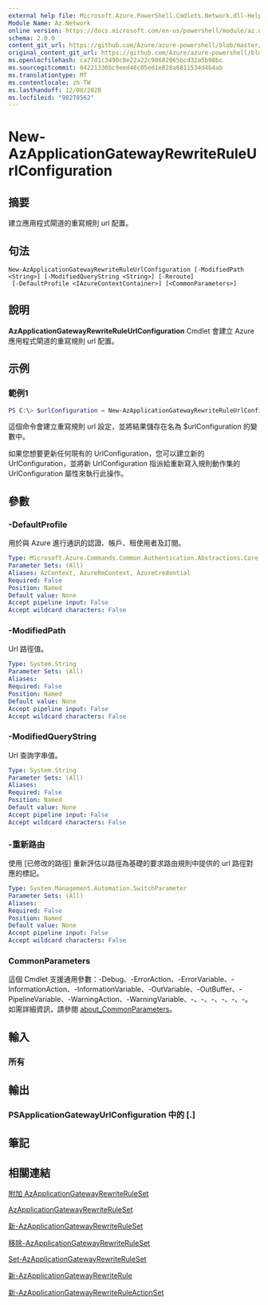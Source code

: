 ```yaml
---
external help file: Microsoft.Azure.PowerShell.Cmdlets.Network.dll-Help.xml
Module Name: Az.Network
online version: https://docs.microsoft.com/en-us/powershell/module/az.network/new-azapplicationgatewayrewriteruleurlconfiguration
schema: 2.0.0
content_git_url: https://github.com/Azure/azure-powershell/blob/master/src/Network/Network/help/New-AzApplicationGatewayRewriteRuleUrlConfiguration.md
original_content_git_url: https://github.com/Azure/azure-powershell/blob/master/src/Network/Network/help/New-AzApplicationGatewayRewriteRuleUrlConfiguration.md
ms.openlocfilehash: ca77d1c3490c8e22a22c98682065bcd32a5b98bc
ms.sourcegitcommit: 04221336bc9eed46c05ed1e828a6811534d4b4ab
ms.translationtype: MT
ms.contentlocale: zh-TW
ms.lasthandoff: 12/08/2020
ms.locfileid: "98278562"
---
```

# New-AzApplicationGatewayRewriteRuleUrlConfiguration

## 摘要
建立應用程式閘道的重寫規則 url 配置。

## 句法

```
New-AzApplicationGatewayRewriteRuleUrlConfiguration [-ModifiedPath <String>] [-ModifiedQueryString <String>] [-Reroute]
 [-DefaultProfile <IAzureContextContainer>] [<CommonParameters>]
```

## 說明
**AzApplicationGatewayRewriteRuleUrlConfiguration** Cmdlet 會建立 Azure 應用程式閘道的重寫規則 url 配置。

## 示例

### 範例1
```powershell
PS C:\> $urlConfiguration = New-AzApplicationGatewayRewriteRuleUrlConfiguration -ModifiedPath "/abc" -ModifiedQueryString "x=y&a=b"
```

這個命令會建立重寫規則 url 設定，並將結果儲存在名為 $urlConfiguration 的變數中。

如果您想要更新任何現有的 UrlConfiguration，您可以建立新的 UrlConfiguration，並將新 UrlConfiguration 指派給重新寫入規則動作集的 UrlConfiguration 屬性來執行此操作。

## 參數

### -DefaultProfile
用於與 Azure 進行通訊的認證、帳戶、租使用者及訂閱。

```yaml
Type: Microsoft.Azure.Commands.Common.Authentication.Abstractions.Core.IAzureContextContainer
Parameter Sets: (All)
Aliases: AzContext, AzureRmContext, AzureCredential
Required: False
Position: Named
Default value: None
Accept pipeline input: False
Accept wildcard characters: False
```

### -ModifiedPath
Url 路徑值。

```yaml
Type: System.String
Parameter Sets: (All)
Aliases:
Required: False
Position: Named
Default value: None
Accept pipeline input: False
Accept wildcard characters: False
```

### -ModifiedQueryString
Url 查詢字串值。

```yaml
Type: System.String
Parameter Sets: (All)
Aliases:
Required: False
Position: Named
Default value: None
Accept pipeline input: False
Accept wildcard characters: False
```

### -重新路由
使用 [已修改的路徑] 重新評估以路徑為基礎的要求路由規則中提供的 url 路徑對應的標記。

```yaml
Type: System.Management.Automation.SwitchParameter
Parameter Sets: (All)
Aliases:
Required: False
Position: Named
Default value: None
Accept pipeline input: False
Accept wildcard characters: False
```

### CommonParameters
這個 Cmdlet 支援通用參數：-Debug、-ErrorAction、-ErrorVariable、-InformationAction、-InformationVariable、-OutVariable、-OutBuffer、-PipelineVariable、-WarningAction、-WarningVariable、-、-、-、-、-、-。 如需詳細資訊，請參閱 [about_CommonParameters](http://go.microsoft.com/fwlink/?LinkID=113216)。

## 輸入

### 所有

## 輸出

### PSApplicationGatewayUrlConfiguration 中的 [.]

## 筆記

## 相關連結

[附加 AzApplicationGatewayRewriteRuleSet](./Add-AzApplicationGatewayRewriteRuleSet.md)

[AzApplicationGatewayRewriteRuleSet](./Get-AzApplicationGatewayRewriteRuleSet.md)

[新-AzApplicationGatewayRewriteRuleSet](./New-AzApplicationGatewayRewriteRuleSet.md)

[移除-AzApplicationGatewayRewriteRuleSet](./Remove-AzApplicationGatewayRewriteRuleSet.md)

[Set-AzApplicationGatewayRewriteRuleSet](./Set-AzApplicationGatewayRewriteRuleSet.md)

[新-AzApplicationGatewayRewriteRule](./New-AzApplicationGatewayRewriteRule.md)

[新-AzApplicationGatewayRewriteRuleActionSet](./New-AzApplicationGatewayRewriteRuleActionSet.md)